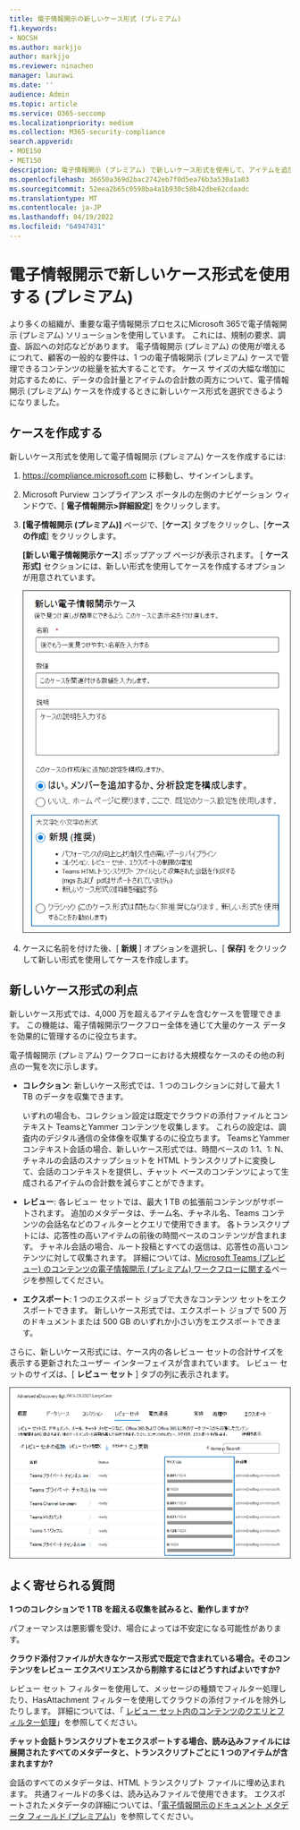 ```yaml
---
title: 電子情報開示の新しいケース形式 (プレミアム)
f1.keywords:
- NOCSH
ms.author: markjjo
author: markjjo
ms.reviewer: ninachen
manager: laurawi
ms.date: ''
audience: Admin
ms.topic: article
ms.service: O365-seccomp
ms.localizationpriority: medium
ms.collection: M365-security-compliance
search.appverid:
- MOE150
- MET150
description: 電子情報開示 (プレミアム) で新しいケース形式を使用して、アイテムを追加してセットを確認し、その他の増加した制限や新機能を利用できるようにします。
ms.openlocfilehash: 36650a369d2bac2742eb7f0d5ea76b3a530a1a03
ms.sourcegitcommit: 52eea2b65c0598ba4a1b930c58b42dbe62cdaadc
ms.translationtype: MT
ms.contentlocale: ja-JP
ms.lasthandoff: 04/19/2022
ms.locfileid: "64947431"
---
```

# <a name="use-the-new-case-format-in-ediscovery-premium"></a>電子情報開示で新しいケース形式を使用する (プレミアム)

より多くの組織が、重要な電子情報開示プロセスにMicrosoft 365で電子情報開示 (プレミアム) ソリューションを使用しています。 これには、規制の要求、調査、訴訟への対応などがあります。 電子情報開示 (プレミアム) の使用が増えるにつれて、顧客の一般的な要件は、1 つの電子情報開示 (プレミアム) ケースで管理できるコンテンツの総量を拡大することです。 ケース サイズの大幅な増加に対応するために、データの合計量とアイテムの合計数の両方について、電子情報開示 (プレミアム) ケースを作成するときに新しいケース形式を選択できるようになりました。  

## <a name="create-a-case"></a>ケースを作成する

新しいケース形式を使用して電子情報開示 (プレミアム) ケースを作成するには:

1. <https://compliance.microsoft.com> に移動し、サインインします。

2. Microsoft Purview コンプライアンス ポータルの左側のナビゲーション ウィンドウで、[ **電子情報開示>詳細設定**] をクリックします。

3. **[電子情報開示 (プレミアム)]** ページで、[**ケース**] タブをクリックし、[**ケースの作成**] をクリックします。

   **[新しい電子情報開示ケース**] ポップアップ ページが表示されます。 [ **ケース形式]** セクションには、新しい形式を使用してケースを作成するオプションが用意されています。

   ![[新しい電子情報開示ケース] ページの [新しいケース形式] オプション。](..\media\AeDNewCaseFormat1.png)

4. ケースに名前を付けた後、[ **新規** ] オプションを選択し、[ **保存]** をクリックして新しい形式を使用してケースを作成します。

## <a name="benefits-of-the-new-case-format"></a>新しいケース形式の利点

新しいケース形式では、4,000 万を超えるアイテムを含むケースを管理できます。 この機能は、電子情報開示ワークフロー全体を通じて大量のケース データを効果的に管理するのに役立ちます。

電子情報開示 (プレミアム) ワークフローにおける大規模なケースのその他の利点の一覧を次に示します。

- **コレクション**: 新しいケース形式では、1 つのコレクションに対して最大 1 TB のデータを収集できます。

   いずれの場合も、コレクション設定は既定でクラウドの添付ファイルとコンテキスト TeamsとYammer コンテンツを収集します。 これらの設定は、調査内のデジタル通信の全体像を収集するのに役立ちます。 TeamsとYammerコンテキスト会話の場合、新しいケース形式では、時間ベースの 1:1、1: N、チャネルの会話のスナップショットを HTML トランスクリプトに変換して、会話のコンテキストを提供し、チャット ベースのコンテンツによって生成されるアイテムの合計数を減らすことができます。  

- **レビュー**: 各レビュー セットでは、最大 1 TB の拡張前コンテンツがサポートされます。 追加のメタデータは、チーム名、チャネル名、Teams コンテンツの会話名などのフィルターとクエリで使用できます。 各トランスクリプトには、応答性の高いアイテムの前後の時間ベースのコンテンツが含まれます。 チャネル会話の場合、ルート投稿とすべての返信は、応答性の高いコンテンツに対して収集されます。 詳細については、[Microsoft Teams (プレビュー) のコンテンツの電子情報開示 (プレミアム) ワークフローに関する](teams-workflow-in-advanced-ediscovery.md)ページを参照してください。

- **エクスポート**: 1 つのエクスポート ジョブで大きなコンテンツ セットをエクスポートできます。 新しいケース形式では、エクスポート ジョブで 500 万のドキュメントまたは 500 GB のいずれか小さい方をエクスポートできます。

さらに、新しいケース形式には、ケース内の各レビュー セットの合計サイズを表示する更新されたユーザー インターフェイスが含まれています。 レビュー セットのサイズは、[ **レビュー セット** ] タブの列に表示されます。

![電子情報開示 (プレミアム) ユーザー インターフェイスの新しいレビュー セットの統計情報。](..\media\LargeCaseUI.png)

## <a name="frequently-asked-questions"></a>よく寄せられる質問

**1 つのコレクションで 1 TB を超える収集を試みると、動作しますか?**

パフォーマンスは悪影響を受け、場合によっては不安定になる可能性があります。

**クラウド添付ファイルが大きなケース形式で既定で含まれている場合。そのコンテンツをレビュー エクスペリエンスから削除するにはどうすればよいですか?**  

レビュー セット フィルターを使用して、メッセージの種類でフィルター処理したり、HasAttachment フィルターを使用してクラウドの添付ファイルを除外したりします。 詳細については、「 [レビュー セット内のコンテンツのクエリとフィルター処理](review-set-search.md)」を参照してください。

**チャット会話トランスクリプトをエクスポートする場合、読み込みファイルには展開されたすべてのメタデータと、トランスクリプトごとに 1 つのアイテムが含まれますか?**

会話のすべてのメタデータは、HTML トランスクリプト ファイルに埋め込まれます。  共通フィールドの多くは、読み込みファイルで使用できます。 エクスポートされたメタデータの詳細については、「[電子情報開示のドキュメント メタデータ フィールド (プレミアム)](document-metadata-fields-in-Advanced-eDiscovery.md)」を参照してください。
